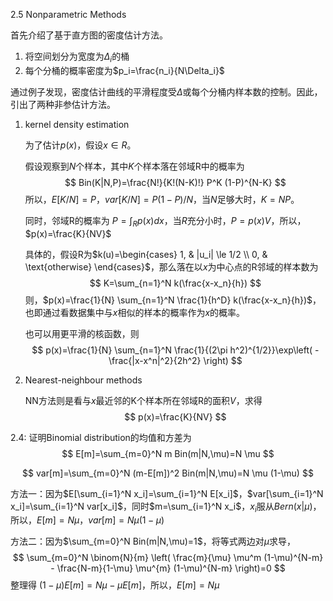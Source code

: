 



2.5 Nonparametric Methods

首先介绍了基于直方图的密度估计方法。

1. 将空间划分为宽度为$\Delta_i$的桶
2. 每个分桶的概率密度为$p_i=\frac{n_i}{N\Delta_i}$

通过例子发现，密度估计曲线的平滑程度受$\Delta$或每个分桶内样本数的控制。因此，引出了两种非参估计方法。

1. kernel density estimation

   为了估计$p(x)$，假设$x\in R$。

   假设观察到$N$个样本，其中$K$个样本落在邻域R中的概率为
   $$
   Bin(K|N,P)=\frac{N!}{K!(N-K)!} P^K (1-P)^{N-K}
   $$
   所以，$E[K/N]=P$，$var[K/N]=P(1-P)/N$，当$N$足够大时，$K=NP$。

   同时，邻域R的概率为 $P=\int_{R} p(x)dx$，当$R$充分小时，$P=p(x)V$，所以，$p(x)=\frac{K}{NV}$

   具体的，假设R为$k(u)=\begin{cases} 1, &  |u_i| \le 1/2 \\ 0, & \text{otherwise} \end{cases}$，那么落在以$x$为中心点的R邻域的样本数为
   $$
   K=\sum_{n=1}^N k(\frac{x-x_n}{h})
   $$
   则，$p(x)=\frac{1}{N} \sum_{n=1}^N \frac{1}{h^D} k(\frac{x-x_n}{h})$，也即通过看数据集中与$x$相似的样本的概率作为$x$的概率。

   也可以用更平滑的核函数，则
   $$
   p(x)=\frac{1}{N} \sum_{n=1}^N \frac{1}{(2\pi h^2)^{1/2}}\exp\left( -\frac{|x-x^n|^2}{2h^2} \right)
   $$

2. Nearest-neighbour methods

   NN方法则是看与$x$最近邻的K个样本所在邻域R的面积$V$，求得
   $$
   p(x)=\frac{K}{NV}
   $$
   



















2.4: 证明Binomial distribution的均值和方差为
$$
E[m]=\sum_{m=0}^N m Bin(m|N,\mu)=N \mu
$$

$$
var[m]=\sum_{m=0}^N (m-E[m])^2 Bin(m|N,\mu)=N \mu (1-\mu)
$$

方法一：因为$E[\sum_{i=1}^N x_i]=\sum_{i=1}^N E[x_i]$，$var[\sum_{i=1}^N x_i]=\sum_{i=1}^N var[x_i]$，同时$m=\sum_{i=1}^N x_i$，$x_i$服从$Bern(x|\mu)$，所以，$E[m]=N\mu$，$var[m]=N \mu (1-\mu)$

方法二：因为$\sum_{m=0}^N Bin(m|N,\mu)=1$，将等式两边对$\mu$求导，
$$
\sum_{m=0}^N \binom{N}{m} \left( \frac{m}{\mu} \mu^m (1-\mu)^{N-m} - \frac{N-m}{1-\mu} \mu^{m} (1-\mu)^{N-m} \right)=0
$$
整理得 $(1-\mu) E[m] = N\mu-\mu E[m]$，所以，$E[m]=N\mu$



